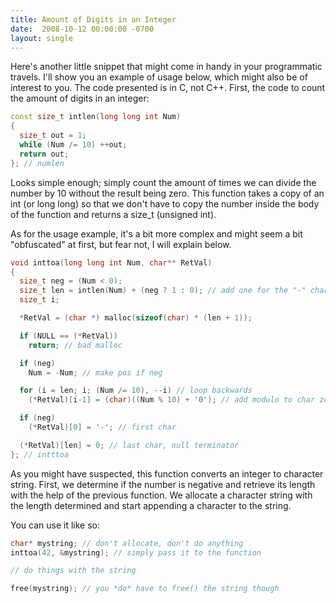 ```yaml
---
title: Amount of Digits in an Integer
date:  2008-10-12 00:00:00 -0700
layout: single
---
```


Here's another little snippet that might come in handy in your programmatic travels. I'll show you an example of usage below, which might also be of interest to you. The code presented is in C, not C++. First, the code to count the amount of digits in an integer:

```c++
const size_t intlen(long long int Num)
{
  size_t out = 1;
  while (Num /= 10) ++out;
  return out;
}; // numlen
```

Looks simple enough; simply count the amount of times we can divide the number by 10 without the result being zero. This function takes a copy of an int (or long long) so that we don't have to copy the number inside the body of the function and returns a size_t (unsigned int).

As for the usage example, it's a bit more complex and might seem a bit "obfuscated" at first, but fear not, I will explain below.

```c++
void inttoa(long long int Num, char** RetVal)
{
  size_t neg = (Num < 0);
  size_t len = intlen(Num) + (neg ? 1 : 0); // add one for the "-" character
  size_t i;

  *RetVal = (char *) malloc(sizeof(char) * (len + 1));

  if (NULL == (*RetVal))
    return; // bad malloc

  if (neg)
    Num = -Num; // make pos if neg

  for (i = len; i; (Num /= 10), --i) // loop backwards
    (*RetVal)[i-1] = (char)((Num % 10) + '0'); // add modulo to char zero

  if (neg)
    (*RetVal)[0] = '-'; // first char

  (*RetVal)[len] = 0; // last char, null terminator
}; // intttoa
```

As you might have suspected, this function converts an integer to character string. First, we determine if the number is negative and retrieve its length with the help of the previous function. We allocate a character string with the length determined and start appending a character to the string.

You can use it like so:

```c++
char* mystring; // don't allocate, don't do anything
inttoa(42, &mystring); // simply pass it to the function

// do things with the string

free(mystring); // you *do* have to free() the string though
```
